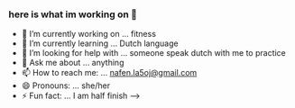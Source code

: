 ### here is what im working on 👋



- 🔭 I’m currently working on ... fitness 
- 🌱 I’m currently learning ... Dutch language
- 🤔 I’m looking for help with ... someone speak dutch with me to practice
- 💬 Ask me about ... anything
- 📫 How to reach me: ... nafen.la5oj@gmail.com
- 😄 Pronouns: ... she/her
- ⚡ Fun fact: ... I am half finish
-->

